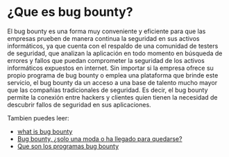 # ¿Que es bug bounty?

El bug bounty es una forma muy conveniente y eficiente para que las empresas prueben de manera continua la seguridad en sus activos informáticos, ya que cuenta con el respaldo de una comunidad de testers de seguridad, que analizan la aplicación en todo momento en búsqueda de errores y fallos que puedan comprometer la seguridad de los activos informáticos expuestos en internet.
Sin importar si la empresa ofrece su propio programa de bug bounty o emplea una plataforma que brinde este servicio, el bug bounty da un acceso a una base de talento mucho mayor que las compañías tradicionales de seguridad.
Es decir, el bug bounty permite la conexión entre hackers y clientes quien tienen la necesidad de descubrir fallos de seguridad en sus aplicaciones.

Tambien puedes leer:
- [what is bug bounty](https://hacken.io/research/education/what-is-bug-bounty-bug-bounty/)
- [Bug bounty, ¿solo una moda o ha llegado para quedarse?](https://empresas.blogthinkbig.com/bug-bounty-ciberseguridad/)
- [Que son los programas bug bounty](https://www.ticbeat.com/seguridad/qu-son-los-bug-bounty-programs/)
